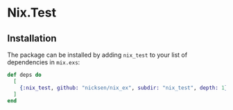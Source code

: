 # Nix.Test

## Installation

The package can be installed by adding `nix_test` to your list of dependencies in `mix.exs`:

```elixir
def deps do
  [
    {:nix_test, github: "nicksen/nix_ex", subdir: "nix_test", depth: 1}
  ]
end
```
